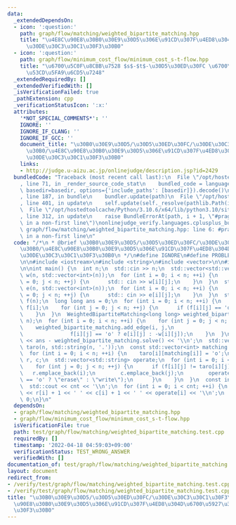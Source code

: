 ```yaml
---
data:
  _extendedDependsOn:
  - icon: ':question:'
    path: graph/flow/matching/weighted_bipartite_matching.hpp
    title: "\u4E8C\u90E8\u30B0\u30E9\u30D5\u306E\u91CD\u307F\u4ED8\u304D\u6700\u5927\
      \u30DE\u30C3\u30C1\u30F3\u30B0"
  - icon: ':question:'
    path: graph/flow/minimum_cost_flow/minimum_cost_s-t-flow.hpp
    title: "\u6700\u5C0F\u8CBB\u7528 $s$-$t$-\u30D5\u30ED\u30FC \u6700\u77ED\u8DEF\
      \u53CD\u5FA9\u6CD5\u7248"
  _extendedRequiredBy: []
  _extendedVerifiedWith: []
  _isVerificationFailed: true
  _pathExtension: cpp
  _verificationStatusIcon: ':x:'
  attributes:
    '*NOT_SPECIAL_COMMENTS*': ''
    IGNORE: ''
    IGNORE_IF_CLANG: ''
    IGNORE_IF_GCC: ''
    document_title: "\u30B0\u30E9\u30D5/\u30D5\u30ED\u30FC/\u30DE\u30C3\u30C1\u30F3\
      \u30B0/\u4E8C\u90E8\u30B0\u30E9\u30D5\u306E\u91CD\u307F\u4ED8\u304D\u6700\u5927\
      \u30DE\u30C3\u30C1\u30F3\u30B0"
    links:
    - http://judge.u-aizu.ac.jp/onlinejudge/description.jsp?id=2429
  bundledCode: "Traceback (most recent call last):\n  File \"/opt/hostedtoolcache/Python/3.10.6/x64/lib/python3.10/site-packages/onlinejudge_verify/documentation/build.py\"\
    , line 71, in _render_source_code_stat\n    bundled_code = language.bundle(stat.path,\
    \ basedir=basedir, options={'include_paths': [basedir]}).decode()\n  File \"/opt/hostedtoolcache/Python/3.10.6/x64/lib/python3.10/site-packages/onlinejudge_verify/languages/cplusplus.py\"\
    , line 187, in bundle\n    bundler.update(path)\n  File \"/opt/hostedtoolcache/Python/3.10.6/x64/lib/python3.10/site-packages/onlinejudge_verify/languages/cplusplus_bundle.py\"\
    , line 401, in update\n    self.update(self._resolve(pathlib.Path(included), included_from=path))\n\
    \  File \"/opt/hostedtoolcache/Python/3.10.6/x64/lib/python3.10/site-packages/onlinejudge_verify/languages/cplusplus_bundle.py\"\
    , line 312, in update\n    raise BundleErrorAt(path, i + 1, \"#pragma once found\
    \ in a non-first line\")\nonlinejudge_verify.languages.cplusplus_bundle.BundleErrorAt:\
    \ graph/flow/matching/weighted_bipartite_matching.hpp: line 6: #pragma once found\
    \ in a non-first line\n"
  code: "/*\n * @brief \u30B0\u30E9\u30D5/\u30D5\u30ED\u30FC/\u30DE\u30C3\u30C1\u30F3\
    \u30B0/\u4E8C\u90E8\u30B0\u30E9\u30D5\u306E\u91CD\u307F\u4ED8\u304D\u6700\u5927\
    \u30DE\u30C3\u30C1\u30F3\u30B0\n */\n#define IGNORE\n#define PROBLEM \"http://judge.u-aizu.ac.jp/onlinejudge/description.jsp?id=2429\"\
    \n\n#include <iostream>\n#include <string>\n#include <vector>\n\n#include \"../../../../graph/flow/matching/weighted_bipartite_matching.hpp\"\
    \n\nint main() {\n  int n;\n  std::cin >> n;\n  std::vector<std::vector<int>>\
    \ w(n, std::vector<int>(n));\n  for (int i = 0; i < n; ++i) {\n    for (int j\
    \ = 0; j < n; ++j) {\n      std:: cin >> w[i][j];\n    }\n  }\n  std::vector<std::vector<int>>\
    \ e(n, std::vector<int>(n));\n  for (int i = 0; i < n; ++i) {\n    for (int j\
    \ = 0; j < n; ++j) {\n      std:: cin >> e[i][j];\n    }\n  }\n  std::vector<std::string>\
    \ f(n);\n  long long ans = 0;\n  for (int i = 0; i < n; ++i) {\n    std::cin >>\
    \ f[i];\n    for (int j = 0; j < n; ++j) {\n      if (f[i][j] == 'o') ans += e[i][j];\n\
    \    }\n  }\n  WeightedBipartiteMatching<long long> weighted_bipartite_matching(n,\
    \ n);\n  for (int i = 0; i < n; ++i) {\n    for (int j = 0; j < n; ++j) {\n  \
    \    weighted_bipartite_matching.add_edge(i, j,\n                            \
    \               f[i][j] == 'o' ? e[i][j] : -w[i][j]);\n    }\n  }\n  std::cout\
    \ << ans - weighted_bipartite_matching.solve() << '\\n';\n  std::vector<std::string>\
    \ taro(n, std::string(n, '.'));\n  const std::vector<int> matching = weighted_bipartite_matching.matching();\n\
    \  for (int i = 0; i < n; ++i) {\n    taro[i][matching[i]] = 'o';\n  }\n  std::vector<int>\
    \ r, c;\n  std::vector<std::string> operate;\n  for (int i = 0; i < n; ++i) {\n\
    \    for (int j = 0; j < n; ++j) {\n      if (f[i][j] != taro[i][j]) {\n     \
    \   r.emplace_back(i);\n        c.emplace_back(j);\n        operate.emplace_back(f[i][j]\
    \ == 'o' ? \"erase\" : \"write\");\n      }\n    }\n  }\n  const int cnt = r.size();\n\
    \  std::cout << cnt << '\\n';\n  for (int i = 0; i < cnt; ++i) {\n    std::cout\
    \ << r[i] + 1 << ' ' << c[i] + 1 << ' ' << operate[i] << '\\n';\n  }\n  return\
    \ 0;\n}\n"
  dependsOn:
  - graph/flow/matching/weighted_bipartite_matching.hpp
  - graph/flow/minimum_cost_flow/minimum_cost_s-t-flow.hpp
  isVerificationFile: true
  path: test/graph/flow/matching/weighted_bipartite_matching.test.cpp
  requiredBy: []
  timestamp: '2022-04-18 04:59:03+09:00'
  verificationStatus: TEST_WRONG_ANSWER
  verifiedWith: []
documentation_of: test/graph/flow/matching/weighted_bipartite_matching.test.cpp
layout: document
redirect_from:
- /verify/test/graph/flow/matching/weighted_bipartite_matching.test.cpp
- /verify/test/graph/flow/matching/weighted_bipartite_matching.test.cpp.html
title: "\u30B0\u30E9\u30D5/\u30D5\u30ED\u30FC/\u30DE\u30C3\u30C1\u30F3\u30B0/\u4E8C\
  \u90E8\u30B0\u30E9\u30D5\u306E\u91CD\u307F\u4ED8\u304D\u6700\u5927\u30DE\u30C3\u30C1\
  \u30F3\u30B0"
---
```

